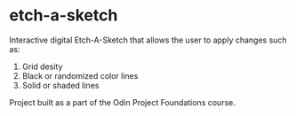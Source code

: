 # etch-a-sketch

Interactive digital Etch-A-Sketch that allows the user to apply changes such as:
1. Grid desity
2. Black or randomized color lines
3. Solid or shaded lines

Project built as a part of the Odin Project Foundations course.
